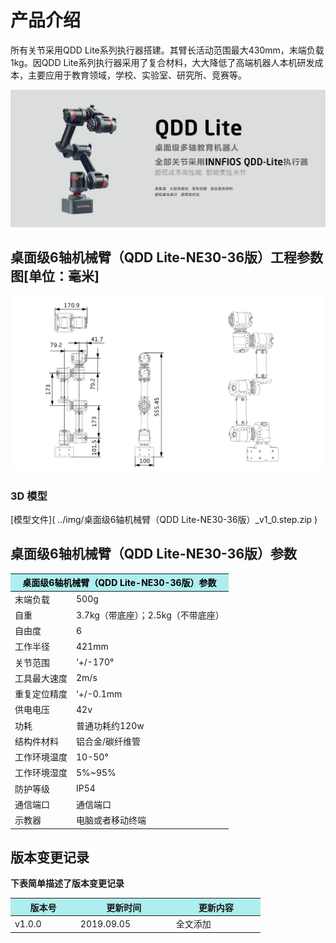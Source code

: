 # 产品介绍
所有关节采用QDD Lite系列执行器搭建。其臂长活动范围最大430mm，末端负载1kg。因QDD Lite系列执行器采用了复合材料，大大降低了高端机器人本机研发成本，主要应用于教育领域，学校、实验室、研究所、竞赛等。
                                                                          
<img src="../img/桌面级6轴机械臂（QDD Lite-NE30-36版）_v1_0.png" style="width:600px">                                                                          

## 桌面级6轴机械臂（QDD Lite-NE30-36版）工程参数图[单位：毫米]

<img src="../img/桌面级6轴机械臂（QDD Lite-NE30-36版）_v1_0.md三视图.png" style="width:600px">

### 3D 模型
[模型文件]( ../img/桌面级6轴机械臂（QDD Lite-NE30-36版）_v1_0.step.zip )

## 桌面级6轴机械臂（QDD Lite-NE30-36版）参数

<table style="width:700px"><thead><tr><th colspan="2" style="background: PaleTurquoise; color: black;">桌面级6轴机械臂（QDD Lite-NE30-36版）参数</th></tr></thead><tbody></tr><tr><td>末端负载</td><td>500g</td></tr>
<tr><td>自重</td><td>3.7kg（带底座）；2.5kg（不带底座）</td></tr><tr><td>自由度</td><td>6</td></tr><tr><td>工作半径</td><td>421mm</td></tr><tr><td>关节范围</td><td>‘+/-170°</td></tr><tr><td>工具最大速度</td><td>2m/s</td></tr><tr><td>重复定位精度</td><td>‘+/-0.1mm</td></tr><tr><td>供电电压</td><td>42v</td></tr><tr><td>功耗</td><td>普通功耗约120w</td></tr><tr><td>结构件材料</td><td>铝合金/碳纤维管</td></tr><tr><td>工作环境温度</td><td>10-50°</td></tr><tr><td>工作环境湿度</td><td>5%~95%</td></tr><tr><td>防护等级</td><td>IP54</td></tr><tr><td>通信端口</td><td>通信端口</td></tr><tr><td>示教器</td><td>电脑或者移动终端</td></tr></td></tbody></table>


## 版本变更记录
**下表简单描述了版本变更记录**

<table style="width:400px"><thead><tr style="background:PaleTurquoise"><th style="width:100px">版本号</th><th style="width:150px">更新时间</th><th style="width:150px">更新内容</th></tr></thead><tbody><tr><td>v1.0.0</td><td>2019.09.05</td><td>全文添加</td></tbody></table>



